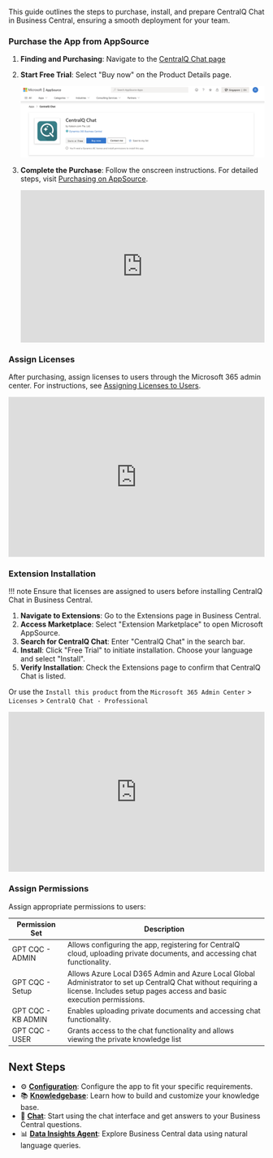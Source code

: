 This guide outlines the steps to purchase, install, and prepare CentralQ Chat in Business Central, ensuring a smooth deployment for your team.

### Purchase the App from AppSource

1. **Finding and Purchasing**: Navigate to the [CentralQ Chat page](https://appsource.microsoft.com/en-us/product/dynamics-365-business-central/PUBID.katson_com%7CAID.centralq-chat%7CPAPPID.98a1b34c-3b9e-445a-b39b-47b5f35b80b2) 

2. **Start Free Trial**: Select "Buy now" on the Product Details page.

    ![Buy Now](../assets/img/centralq-chat-buy-now.png)

3. **Complete the Purchase**: Follow the onscreen instructions. For detailed steps, visit [Purchasing on AppSource](https://learn.microsoft.com/en-us/marketplace/purchase-software-appsource).

    <div style="padding:62.5% 0 0 0;position:relative;"><iframe src="https://player.vimeo.com/video/905073846?badge=0&amp;autopause=0&amp;player_id=0&amp;app_id=58479" frameborder="0" allow="autoplay; fullscreen; picture-in-picture" style="position:absolute;top:0;left:0;width:100%;height:100%;" title="CentralQ Chat - Purchase"></iframe></div><script src="https://player.vimeo.com/api/player.js"></script>

### Assign Licenses

After purchasing, assign licenses to users through the Microsoft 365 admin center. For instructions, see [Assigning Licenses to Users](https://learn.microsoft.com/en-us/microsoft-365/admin/manage/assign-licenses-to-users?view=o365-worldwide#use-the-licenses-page-to-assign-licenses-to-users).

<div style="padding:62.5% 0 0 0;position:relative;"><iframe src="https://player.vimeo.com/video/905163820?badge=0&amp;autopause=0&amp;player_id=0&amp;app_id=58479" frameborder="0" allow="autoplay; fullscreen; picture-in-picture" style="position:absolute;top:0;left:0;width:100%;height:100%;" title="CentralQ Chat - Assign License"></iframe></div><script src="https://player.vimeo.com/api/player.js"></script>


### Extension Installation

!!! note
    Ensure that licenses are assigned to users before installing CentralQ Chat in Business Central.

1. **Navigate to Extensions**: Go to the Extensions page in Business Central.
2. **Access Marketplace**: Select "Extension Marketplace" to open Microsoft AppSource.
3. **Search for CentralQ Chat**: Enter "CentralQ Chat" in the search bar.
4. **Install**: Click "Free Trial" to initiate installation. Choose your language and select "Install".
5. **Verify Installation**: Check the Extensions page to confirm that CentralQ Chat is listed.

Or use the `Install this product` from the `Microsoft 365 Admin Center` > `Licenses` > `CentralQ Chat - Professional`

<div style="padding:62.5% 0 0 0;position:relative;"><iframe src="https://player.vimeo.com/video/905169176?badge=0&amp;autopause=0&amp;player_id=0&amp;app_id=58479" frameborder="0" allow="autoplay; fullscreen; picture-in-picture" style="position:absolute;top:0;left:0;width:100%;height:100%;" title="CentralQ Chat - Installation"></iframe></div><script src="https://player.vimeo.com/api/player.js"></script>

### Assign Permissions

Assign appropriate permissions to users:

| Permission Set     | Description |
|--------------------|-------------|
| GPT CQC - ADMIN    | Allows configuring the app, registering for CentralQ cloud, uploading private documents, and accessing chat functionality. |
| GPT CQC - Setup    | Allows Azure Local D365 Admin and Azure Local Global Administrator to set up CentralQ Chat without requiring a license. Includes setup pages access and basic execution permissions. |
| GPT CQC - KB ADMIN | Enables uploading private documents and accessing chat functionality. |
| GPT CQC - USER     | Grants access to the chat functionality and allows viewing the private knowledge list|

## Next Steps

- ⚙️ **[Configuration](./configuration.md)**: Configure the app to fit your specific requirements.
- 📚 **[Knowledgebase](./knowledgebase/index.md)**: Learn how to build and customize your knowledge base.
- 💬 **[Chat](./chat.md)**: Start using the chat interface and get answers to your Business Central questions.
- 📊 **[Data Insights Agent](./data-insights/index.md)**: Explore Business Central data using natural language queries.
